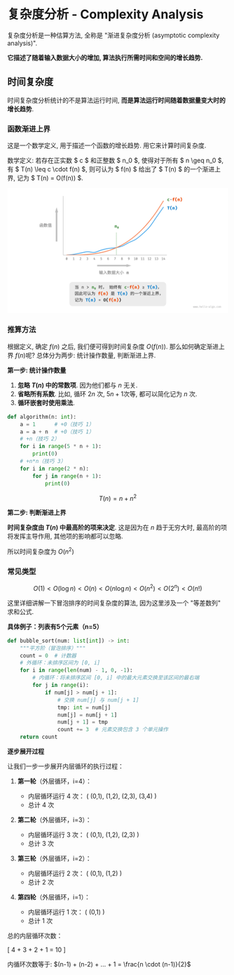 # 复杂度分析 - Complexity Analysis

复杂度分析是一种估算方法, 全称是 "渐进复杂度分析 (asymptotic complexity analysis)".

**它描述了随着输入数据大小的增加, 算法执行所需时间和空间的增长趋势.**

## 时间复杂度

时间复杂度分析统计的不是算法运行时间, **而是算法运行时间随着数据量变大时的增长趋势**.

### 函数渐进上界

这是一个数学定义, 用于描述一个函数的增长趋势. 用它来计算时间复杂度.

数学定义: 若存在正实数 $ c $ 和正整数 $ n_0 $, 使得对于所有 $ n \geq n_0 $, 有 $ T(n) \leq c \cdot f(n) $, 则可认为 $ f(n) $ 给出了 $ T(n) $ 的一个渐进上界, 记为 $ T(n) = O(f(n)) $.

![函数的渐进上界](../images/asymptotic_upper_bound.png)

### 推算方法

根据定义, 确定 $f(n)$ 之后, 我们便可得到时间复杂度 $O(f(n))$. 那么如何确定渐进上界 $f(n)$呢? 总体分为两步: 统计操作数量, 判断渐进上界.

**第一步: 统计操作数量**

1. **忽略 $T(n)$ 中的常数项**. 因为他们都与 $n$ 无关.
2. **省略所有系数**. 比如, 循环 $2n$ 次, $5n + 1$次等, 都可以简化记为 $n$ 次.
3. **循环嵌套时使用乘法**.

```python
def algorithm(n: int):
    a = 1      # +0（技巧 1）
    a = a + n  # +0（技巧 1）
    # +n（技巧 2）
    for i in range(5 * n + 1):
        print(0)
    # +n*n（技巧 3）
    for i in range(2 * n):
        for j in range(n + 1):
            print(0)
```

$$
T(n) = n + n^2
$$

**第二步: 判断渐进上界**

**时间复杂度由 $T(n)$ 中最高阶的项来决定**. 这是因为在 $n$ 趋于无穷大时, 最高阶的项将发挥主导作用, 其他项的影响都可以忽略.

所以时间复杂度为 $O(n^2)$

### 常见类型

$$
O(1) < O(\log n) < O(n) < O(n\log n) < O(n^2) < O(2^n) < O(n!)
$$

这里详细讲解一下冒泡排序的时间复杂度的算法, 因为这里涉及一个 "等差数列" 求和公式.

**具体例子：列表有5个元素（n=5）**

```python
def bubble_sort(num: list[int]) -> int:
    """平方阶（冒泡排序）"""
    count = 0  # 计数器
    # 外循环：未排序区间为 [0, i]
    for i in range(len(num) - 1, 0, -1):
        # 内循环：将未排序区间 [0, i] 中的最大元素交换至该区间的最右端
        for j in range(i):
            if num[j] > num[j + 1]:
                # 交换 num[j] 与 num[j + 1]
                tmp: int = num[j]
                num[j] = num[j + 1]
                num[j + 1] = tmp
                count += 3  # 元素交换包含 3 个单元操作
    return count
```

**逐步展开过程**

让我们一步一步展开内层循环的执行过程：

1. **第一轮**（外层循环，i=4）：
   - 内层循环运行 4 次： \( (0,1), (1,2), (2,3), (3,4) \)
   - 总计 4 次

2. **第二轮**（外层循环，i=3）：
   - 内层循环运行 3 次： \( (0,1), (1,2), (2,3) \)
   - 总计 3 次

3. **第三轮**（外层循环，i=2）：
   - 内层循环运行 2 次： \( (0,1), (1,2) \)
   - 总计 2 次

4. **第四轮**（外层循环，i=1）：
   - 内层循环运行 1 次： \( (0,1) \)
   - 总计 1 次

总的内层循环次数：

\[
4 + 3 + 2 + 1 = 10
\]

内循环次数等于: $(n-1) + (n-2) + ... + 1 = \frac{n \cdot (n-1)}{2}$
